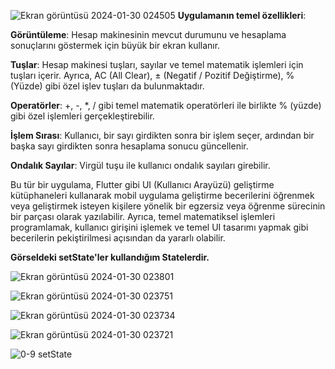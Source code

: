 
![Ekran görüntüsü 2024-01-30 024505](https://github.com/Topkir/Calculator/assets/63725705/71fb8539-0ffa-4846-a8cf-4d784d1621c6)            **Uygulamanın temel özellikleri**:

**Görüntüleme**: Hesap makinesinin mevcut durumunu ve hesaplama sonuçlarını göstermek için büyük bir ekran kullanır.

**Tuşlar**: Hesap makinesi tuşları, sayılar ve temel matematik işlemleri için tuşları içerir. Ayrıca, AC (All Clear), ± (Negatif / Pozitif Değiştirme), % (Yüzde) gibi özel işlev tuşları da bulunmaktadır.

**Operatörler**: +, -, *, / gibi temel matematik operatörleri ile birlikte % (yüzde) gibi özel işlemleri gerçekleştirebilir.

**İşlem Sırası**: Kullanıcı, bir sayı girdikten sonra bir işlem seçer, ardından bir başka sayı girdikten sonra hesaplama sonucu güncellenir.

**Ondalık Sayılar**: Virgül tuşu ile kullanıcı ondalık sayıları girebilir.

Bu tür bir uygulama, Flutter gibi UI (Kullanıcı Arayüzü) geliştirme kütüphaneleri kullanarak mobil uygulama geliştirme becerilerini öğrenmek 
veya geliştirmek isteyen kişilere yönelik bir egzersiz veya öğrenme sürecinin bir parçası olarak yazılabilir.
Ayrıca, temel matematiksel işlemleri programlamak, kullanıcı girişini işlemek ve temel UI tasarımı yapmak gibi becerilerin pekiştirilmesi açısından da yararlı olabilir.

**Görseldeki setState'ler kullandığım Statelerdir.**

![Ekran görüntüsü 2024-01-30 023801](https://github.com/Topkir/Calculator/assets/63725705/c7953f00-7264-432b-a54a-b763d8c99b7a)

![Ekran görüntüsü 2024-01-30 023751](https://github.com/Topkir/Calculator/assets/63725705/5526f0d7-f920-4575-85ae-fca834c47129)

![Ekran görüntüsü 2024-01-30 023734](https://github.com/Topkir/Calculator/assets/63725705/5b24bed3-025a-4adc-82b1-0c8705d2c8a4)

![Ekran görüntüsü 2024-01-30 023721](https://github.com/Topkir/Calculator/assets/63725705/5698623c-deb5-4339-976c-0f23d8db6651)

![0-9 setState](https://github.com/Topkir/Calculator/assets/63725705/a585fd3b-833d-48a1-a57f-8c687208b605)



